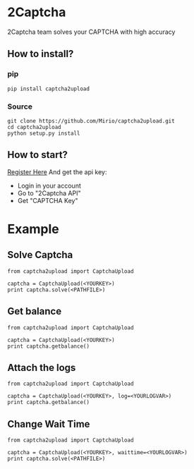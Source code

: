 # 2Captcha
2Captcha team solves your CAPTCHA with high accuracy

## How to install?

### pip
```
pip install captcha2upload
```

### Source
```
git clone https://github.com/Mirio/captcha2upload.git
cd captcha2upload
python setup.py install
```

## How to start?
[Register Here](http://2captcha.com/?from=1083991)
And get the api key:
* Login in your account
* Go to "2Captcha API"
* Get "CAPTCHA Key"

# Example

## Solve Captcha
```
from captcha2upload import CaptchaUpload

captcha = CaptchaUpload(<YOURKEY>)
print captcha.solve(<PATHFILE>)
```

## Get balance
```
from captcha2upload import CaptchaUpload

captcha = CaptchaUpload(<YOURKEY>)
print captcha.getbalance()
```

## Attach the logs
```
from captcha2upload import CaptchaUpload

captcha = CaptchaUpload(<YOURKEY>, log=<YOURLOGVAR>)
print captcha.getbalance()
```

## Change Wait Time
```
from captcha2upload import CaptchaUpload

captcha = CaptchaUpload(<YOURKEY>, waittime=<YOURLOGVAR>)
print captcha.solve(<PATHFILE>)
```

